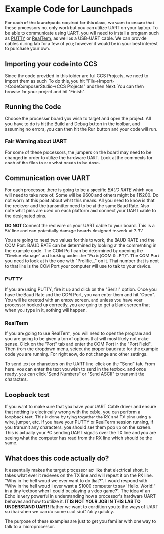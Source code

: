 # Example Code for Launchpads
For each of the launchpads required for this class, we want to ensure that these processors not only work but you can utilize UART on your laptop. To be able to communicate using UART, you will need to install a program such as [PUTTY](http://www.putty.org/) or [RealTerm](https://sourceforge.net/projects/realterm/), as well as a USB-UART cable. We can provide cables during lab for a few of you; however it would be in your best interest to purchase your own.

## Importing your code into CCS
Since the code provided in this folder are full CCS Projects, we need to import them as such. To do this, you hit "File->Import->CodeComposerStudio->CCS Projects" and then Next. You can then browse for your project and hit "Finish".

## Running the Code
Choose the processor board you wish to target and open the project. All you have to do is hit the Build and Debug button in the toolbar, and assuming no errors, you can then hit the Run button and your code will run. 

### Fair Warning about UART
For some of these processors, the jumpers on the board may need to be changed in order to utilize the hardware UART. Look at the comments for each of the files to see what needs to be done.

## Communication over UART
For each processor, there is going to be a specific *BAUD RATE* which you will need to take note of. Some will be 9600 and others might be 115200. Do not worry at this point about what this means. All you need to know is that the reciever and the transmitter need to be at the same Baud Rate. Also note what pins are used on each platform and connect your UART cable to the designated pins.

**DO NOT** Connect the red wire on your UART cable to your board. This is a 5V line and can potentially damage boards designed to work at 3.3V.

You are going to need two values for this to work, the BAUD RATE and the COM Port. BAUD RATE can be determined by looking at the commenting in the example code. The COM Port can be determined by opening the "Device Manage" and looking under the "Ports(COM & LPT)". The COM Port you need to look at is the one with "Prolific..." on it. That number that is next to that line is the COM Port your computer will use to talk to your device.

### PUTTY
If you are using PUTTY, fire it up and click on the "Serial" option. Once you have the Baud Rate and the COM Port, you can enter them and hit "Open". You will be greeted with an empty screen, and unless you have your processor hooked up correctly, you are going to get a blank screen that when you type in it, nothing will happen. 

### RealTerm
If you are going to use RealTerm, you will need to open the program and you are going to be given a ton of options that will most likely not make sense. Click on the "Port" tab and enter the COM Port in the "Port Field". Then from the dropdown menu, select the proper baud rate for the example code you are running. For right now, do not change and other settings. 

To send text or characters on the UART line, click on the "Send" tab. From here, you can enter the text you wish to send in the textbox, and once ready, you can click "Send Numbers" or "Send ASCII" to transmit the characters. 

## Loopback test
If you want to make sure that you have your UART Cable driver and ensure that nothing is electrically wrong with the cable, you can perform a loopback test. This is done by tying together the RX and TX pins using a wire, jumper, etc. If you have your PUTTY or RealTerm session running, if you transmit any characters, you should see them pop up on the screen. This is actually your PC sending UART signals over the TX line and you are seeing what the computer has read from the RX line which should be the same.

## What does this code actually do?
It essentially makes the target processor act like that electrical short. It takes what ever it recieves on the TX line and will repeat it on the RX line. "Why in the hell would we ever want to do that?". I would respond with "Why in the hell would I ever want a $1000 computer to say 'Hello, World!' in a tiny textbox when I could be playing a video game?". The idea of an Echo is very powerful in understanding how a processor's hardware UART behaves and how to utilize it. **IT IS NOT YOUR JOB IN THIS LAB TO UNDERSTAND UART!** Rather we want to condition you to the ways of UART so that when we can do some cool stuff fairly quickly.

The purpose of these examples are just to get you familiar with one way to talk to a microprocessor.